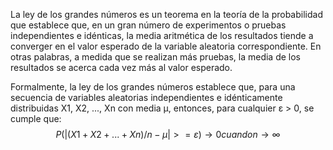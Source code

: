 La ley de los grandes números es un teorema en la teoría de la probabilidad que establece que, en un gran número de experimentos o pruebas independientes e idénticas, la media aritmética de los resultados tiende a converger en el valor esperado de la variable aleatoria correspondiente. En otras palabras, a medida que se realizan más pruebas, la media de los resultados se acerca cada vez más al valor esperado.

Formalmente, la ley de los grandes números establece que, para una secuencia de variables aleatorias independientes e idénticamente distribuidas X1, X2, ..., Xn con media μ, entonces, para cualquier ε > 0, se cumple que:
$$P(|(X1 + X2 + ... + Xn)/n - μ| >= ε) → 0 cuando n → ∞$$

